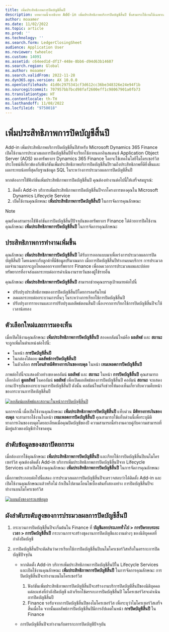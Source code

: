 ```yaml
---
title: เพิ่มประสิทธิภาพการปิดบัญชีสิ้นปี
description: บทความนี้จะอธิบาย Add-in เพิ่มประสิทธิภาพบริการปิดบัญชีสิ้นปี ซึ่งสามารถใช้งานได้เฉพาะกับกระบวนการปิดบัญชีสิ้นปีของบัญชีแยกประเภททั่วไป
author: moaamer
ms.date: 11/02/2022
ms.topic: article
ms.prod: ''
ms.technology: ''
ms.search.form: LedgerClosingSheet
audience: Application User
ms.reviewer: twheeloc
ms.custom: 14091
ms.assetid: c64eed1d-df17-448e-8bb6-d94d63b14607
ms.search.region: Global
ms.author: moaamer
ms.search.validFrom: 2022-11-28
ms.dyn365.ops.version: AX 10.0.0
ms.openlocfilehash: 41d0c2975341cf3d612cc36be348326e24e94f1b
ms.sourcegitcommit: 707957bb7bcd98faf2600eff1c98067901a0fb73
ms.translationtype: HT
ms.contentlocale: th-TH
ms.lasthandoff: 11/08/2022
ms.locfileid: "9750018"
---
```

# <a name="optimize-year-end-close"></a>เพิ่มประสิทธิภาพการปิดบัญชีสิ้นปี

Add-in เพิ่มประสิทธิภาพบริการปิดบัญชีสิ้นปีสำหรับ Microsoft Dynamics 365 Finance เปิดใช้งานการประมวลผลการปิดบัญชีสิ้นปีที่จะเรียกใช้ภายนอกอินสแตนซ์ Application Object Server (AOS) ของทรัพยากร Dynamics 365 Finance โดยจะใช้เทคโนโลยีไมโครเซอร์วิส ประโยชน์ที่เกี่ยวข้องกับฟังก์ชันเพิ่มประสิทธิภาพบริการปิดบัญชีสิ้นปีรวมถึงประสิทธิภาพที่ดียิ่งขึ้นและผลกระทบน้อยที่สุดกับฐานข้อมูล SQL ในระหว่างการประมวลผลการปิดบัญชีสิ้นปี

หากต้องการใช้ฟังก์ชันเพิ่มประสิทธิภาพการปิดบัญชีสิ้นปี คุณต้องทำงานต่อไปนี้ให้เสร็จสมบูรณ์:

1. ติดตั้ง Add-in บริการเพิ่มประสิทธิภาพการปิดบัญชีสิ้นปีจากโครงการของคุณใน Microsoft Dynamics Lifecycle Service
2. เปิดใช้งานคุณลักษณะ **เพิ่มประสิทธิภาพการปิดบัญชีสิ้นปี** ในการจัดการคุณลักษณะ

> [!NOTE]
> คุณยังคงสามารถใช้ฟังก์ชันการปิดบัญชีสิ้นปีปัจจุบันของทรัพยากร Finance ได้ด้วยการปิดใช้งานคุณลักษณะ **เพิ่มประสิทธิภาพการปิดบัญชีสิ้นปี** ในการจัดการคุณลักษณะ

## <a name="improved-performance"></a>ประสิทธิภาพการทำงานเพิ่มขึ้น

คุณลักษณะ **เพิ่มประสิทธิภาพการปิดบัญชีสิ้นปี** ได้รับการออกแบบมาเพื่อเร่งการประมวลผลการปิดบัญชีสิ้นปี โดยเฉพาะกับลูกค้าที่มีข้อมูลปริมาณมาก เมื่อการปิดบัญชีสิ้นปีทำงานบนบริการ การประมวลผลจำนวนมากจะถูกโหลดออกจากทรัพยากร Finance เพื่อลดเวลาการประมวลผลและปล่อยทรัพยากรที่อาจส่งผลกระทบต่อการดําเนินงานรายวันของผู้ใช้รายอื่น

คุณลักษณะ **เพิ่มประสิทธิภาพการปิดบัญชีสิ้นปี** สามารถช่วยคุณบรรลุเป้าหมายต่อไปนี้

- ปรับปรุงประสิทธิภาพของการปิดบัญชีสิ้นปีโดยการลดรันไทม์
- ลดผลกระทบต่อกระบวนการอื่นๆ ในระหว่างการเรียกใช้การปิดบัญชีสิ้นปี
- ปรับปรุงการรายงานและการปรับปรุงผลลัพธ์ตอนสิ้นปี เนื่องจากการเรียกใช้การปิดบัญชีสิ้นปีจะใช้เวลาน้อยลง

## <a name="new-options-and-visibility"></a>ตัวเลือกใหม่และการมองเห็น

เมื่อเปิดใช้งานคุณลักษณะ **เพิ่มประสิทธิภาพการปิดบัญชีสิ้นปี** สองคอลัมน์ใหม่คือ **ผลลัพธ์** และ **สถานะ** จะถูกเพิ่มในตำแหน่งต่อไปนี้:

- ในหน้า **การปิดบัญชีสิ้นปี**
- ในกล่องโต้ตอบ **ผลลัพธ์การปิดบัญชีสิ้นปี**
- ในตัวเลือก **การโอนย้ายมิติทางการเงินของงบดุล** ในหน้า **เทมเพลตการปิดบัญชีสิ้นปี**

ภาพต่อไปนี้จะแสดงตัวอย่างของคอลัมน์ **ผลลัพธ์** และ **สถานะ** ในหน้า **การปิดบัญชีสิ้นปี** คุณสามารถเลือกลิงก์ **ดูผลลัพธ์** ในคอลัมน์ **ผลลัพธ์** เพื่อเปิดผลลัพธ์ของการปิดบัญชีสิ้นปี คอลัมน์ **สถานะ** จะแสดงถานะปัจจุบันของกระบวนการปิดบัญชีสิ้นปี ดังนั้น คอลัมน์ใหม่จึงช่วยให้มองเห็นเกี่ยวกับความคืบหน้าของกระบวนการปิดบัญชีสิ้นปี

[![คอลัมน์ผลลัพธ์และสถานะในหน้าการปิดบัญชีสิ้นปี](./media/Yearendclose.jpg)](./media/Yearendclose.jpg)

นอกจากนี้ เมื่อเปิดใช้งานคุณลักษณะ **เพิ่มประสิทธิภาพการปิดบัญชีสิ้นปี** แท็บด่วน **มิติทางการเงินของงบดุล** จะสามารถใช้งานในหน้า **เทมเพลตการปิดบัญชีสิ้นปี** คุณสามารถใช้แท็บด่วนนี้เพื่อระบุมิติทางการเงินของงบดุลโดยละเอียดเมื่อคุณปิดบัญชีของปี ความสามารถนี้ทำงานควบคู่กับความสามารถที่มีอยู่แล้วของบัญชีกําไรขาดทุน

## <a name="architecture-and-data-flow"></a>ลำดับข้อมูลของสถาปัตยกรรม

เมื่อต้องการใช้คุณลักษณะ **เพิ่มประสิทธิภาพการปิดบัญชีสิ้นปี** และเรียกใช้การปิดบัญชีสิ้นปีบนไมโครเซอร์วิส คุณต้องติดตั้ง Add-in บริการเพิ่มประสิทธิภาพการปิดบัญชีสิ้นปีจาก Lifecycle Services แล้วเปิดใช้งานคุณลักษณะ **เพิ่มประสิทธิภาพการปิดบัญชีสิ้นปี** ในการจัดการคุณลักษณะ

เมื่อภาพประกอบต่อไปนี้แสดง การประมวลผลการปิดบัญชีสิ้นปีจะตรวจสอบว่าได้ติดตั้ง Add-in และเปิดใช้งานคุณลักษณะแล้วหรือไม่ ถ้าเป็นไปตามเงื่อนไขเบื้องต้นทั้งสองอย่าง การปิดบัญชีสิ้นปีจะทำงานบนไมโครเซอร์วิส

[![แผนผังของกระแสข้อมูล](./media/Lifecycle-services.jpg)](./media/Lifecycle-services.jpg)

## <a name="high-level-flow-for-year-end-close-processing"></a>ผังลำดับระดับสูงของการประมวลผลการปิดบัญชีสิ้นปี

1. กระบวนการปิดบัญชีสิ้นปีจะเริ่มต้นใน Finance ที่ **บัญชีแยกประเภททั่วไป \> การปิดรอบระยะเวลา \> การปิดบัญชีสิ้นปี** กระบวนการจะสร้างชุดงานการปิดบัญชีและงานต่างๆ ของนิติบุคคลที่กำลังปิดบัญชี
2. การปิดบัญชีสิ้นปีจะตัดสินว่าควรเรียกใช้การปิดบัญชีสิ้นปีบนไมโครเซอร์วิสหรือในตรรกะการปิดบัญชีปัจจุบัน

    - หากติดตั้ง Add-in บริการเพิ่มประสิทธิภาพการปิดบัญชีสิ้นปีใน Lifecycle Services และเปิดใช้งานคุณลักษณะ **เพิ่มประสิทธิภาพการปิดบัญชีสิ้นปี** ในการจัดการคุณลักษณะ การปิดบัญชีสิ้นปีจะทำงานบนไมโครเซอร์วิส

        1. ฟังก์ชันเพิ่มประสิทธิภาพการปิดบัญชีสิ้นปีจะสร้างงานบริการปิดบัญชีสิ้นปีของนิติบุคคลแต่ละแห่งที่กำลังปิดบัญชี แล้วเรียกใช้ตรรกะการปิดบัญชีสิ้นปี ไมโครเซอร์วิสจะดำเนินการปิดบัญชีสิ้นปี
        2. Finance รอรับจากการปิดบัญชีสิ้นปีของไมโครเซอร์วิส เพื่อระบุว่าไมโครเซอร์วิสเสร็จสิ้นเมื่อใด จากนั้นผลลัพธ์การปิดบัญชีสิ้นปีมีการอัปเดตในหน้า **การปิดบัญชีสิ้นปี** ใน Finance

    - การปิดบัญชีสิ้นปีจะทำงานกับตรรกะการปิดบัญชีปัจจุบัน
